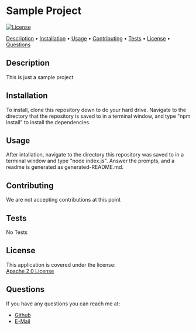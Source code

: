 # Sample Project
  
[![License](https://img.shields.io/badge/License-Apache_2.0-blue.svg)](https://opensource.org/licenses/Apache-2.0)
  
<a href="#description">Description</a> •
<a href="#installation">Installation</a> •
<a href="#usage">Usage</a> •
<a href="#contributing">Contributing</a> •
<a href="#tests">Tests</a> •
<a href="#license">License</a> •
<a href="#questions">Questions</a>

## Description
  
This is just a sample project
  
## Installation
  
To install, clone this repository down to do your hard drive. Navigate to the directory that the repository is saved to in a terminal window, and type "npm install" to install the dependencies.
 
## Usage
  
After intallation, navigate to the directory this repository was saved to in a terminal window and type "node index.js". Answer the prompts, and a readme is generated as generated-README.md.
 
## Contributing

We are not accepting contributions at this point

## Tests

No Tests
  
## License
  
This application is covered under the license:         
[Apache 2.0 License](https://opensource.org/licenses/Apache-2.0)

## Questions

If you have any questions you can reach me at:        
- [Github](https://github.com/GeminiAd)
- [E-Mail](mailto:poop@poop.com)
